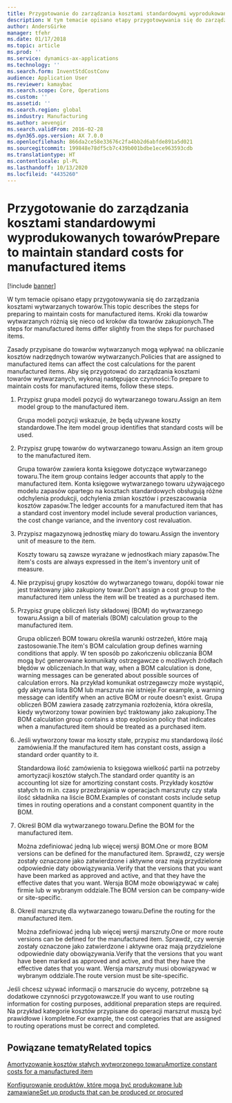 ```yaml
---
title: Przygotowanie do zarządzania kosztami standardowymi wyprodukowanych towarów
description: W tym temacie opisano etapy przygotowywania się do zarządzania kosztami wytwarzanych towarów.
author: AndersGirke
manager: tfehr
ms.date: 01/17/2018
ms.topic: article
ms.prod: ''
ms.service: dynamics-ax-applications
ms.technology: ''
ms.search.form: InventStdCostConv
audience: Application User
ms.reviewer: kamaybac
ms.search.scope: Core, Operations
ms.custom: ''
ms.assetid: ''
ms.search.region: global
ms.industry: Manufacturing
ms.author: aevengir
ms.search.validFrom: 2016-02-28
ms.dyn365.ops.version: AX 7.0.0
ms.openlocfilehash: 866da2ce58e33676c2fa4bb2d6abfde891a5d021
ms.sourcegitcommit: 199848e78df5cb7c439b001bdbe1ece963593cdb
ms.translationtype: HT
ms.contentlocale: pl-PL
ms.lasthandoff: 10/13/2020
ms.locfileid: "4435260"
---
```

# <a name="prepare-to-maintain-standard-costs-for-manufactured-items"></a><span data-ttu-id="b37d0-103">Przygotowanie do zarządzania kosztami standardowymi wyprodukowanych towarów</span><span class="sxs-lookup"><span data-stu-id="b37d0-103">Prepare to maintain standard costs for manufactured items</span></span>

[!include [banner](../includes/banner.md)]

<span data-ttu-id="b37d0-104">W tym temacie opisano etapy przygotowywania się do zarządzania kosztami wytwarzanych towarów.</span><span class="sxs-lookup"><span data-stu-id="b37d0-104">This topic describes the steps for preparing to maintain costs for manufactured items.</span></span> <span data-ttu-id="b37d0-105">Kroki dla towarów wytwarzanych różnią się nieco od kroków dla towarów zakupionych.</span><span class="sxs-lookup"><span data-stu-id="b37d0-105">The steps for manufactured items differ slightly from the steps for purchased items.</span></span>

<span data-ttu-id="b37d0-106">Zasady przypisane do towarów wytwarzanych mogą wpływać na obliczanie kosztów nadrzędnych towarów wytwarzanych.</span><span class="sxs-lookup"><span data-stu-id="b37d0-106">Policies that are assigned to manufactured items can affect the cost calculations for the parent manufactured items.</span></span> <span data-ttu-id="b37d0-107">Aby się przygotować do zarządzania kosztami towarów wytwarzanych, wykonaj następujące czynności:</span><span class="sxs-lookup"><span data-stu-id="b37d0-107">To prepare to maintain costs for manufactured items, follow these steps.</span></span>

1. <span data-ttu-id="b37d0-108">Przypisz grupa modeli pozycji do wytwarzanego towaru.</span><span class="sxs-lookup"><span data-stu-id="b37d0-108">Assign an item model group to the manufactured item.</span></span> 

   <span data-ttu-id="b37d0-109">Grupa modeli pozycji wskazuje, że będą używane koszty standardowe.</span><span class="sxs-lookup"><span data-stu-id="b37d0-109">The item model group identifies that standard costs will be used.</span></span>

2. <span data-ttu-id="b37d0-110">Przypisz grupę towarów do wytwarzanego towaru.</span><span class="sxs-lookup"><span data-stu-id="b37d0-110">Assign an item group to the manufactured item.</span></span> 

   <span data-ttu-id="b37d0-111">Grupa towarów zawiera konta księgowe dotyczące wytwarzanego towaru.</span><span class="sxs-lookup"><span data-stu-id="b37d0-111">The item group contains ledger accounts that apply to the manufactured item.</span></span> <span data-ttu-id="b37d0-112">Konta księgowe wytwarzanego towaru używającego modelu zapasów opartego na kosztach standardowych obsługują różne odchylenia produkcji, odchylenia zmian kosztów i przeszacowania kosztów zapasów.</span><span class="sxs-lookup"><span data-stu-id="b37d0-112">The ledger accounts for a manufactured item that has a standard cost inventory model include several production variances, the cost change variance, and the inventory cost revaluation.</span></span>

3. <span data-ttu-id="b37d0-113">Przypisz magazynową jednostkę miary do towaru.</span><span class="sxs-lookup"><span data-stu-id="b37d0-113">Assign the inventory unit of measure to the item.</span></span> 

   <span data-ttu-id="b37d0-114">Koszty towaru są zawsze wyrażane w jednostkach miary zapasów.</span><span class="sxs-lookup"><span data-stu-id="b37d0-114">The item's costs are always expressed in the item's inventory unit of measure.</span></span>

4. <span data-ttu-id="b37d0-115">Nie przypisuj grupy kosztów do wytwarzanego towaru, dopóki towar nie jest traktowany jako zakupiony towar.</span><span class="sxs-lookup"><span data-stu-id="b37d0-115">Don't assign a cost group to the manufactured item unless the item will be treated as a purchased item.</span></span>

5. <span data-ttu-id="b37d0-116">Przypisz grupę obliczeń listy składowej (BOM) do wytwarzanego towaru.</span><span class="sxs-lookup"><span data-stu-id="b37d0-116">Assign a bill of materials (BOM) calculation group to the manufactured item.</span></span> 

   <span data-ttu-id="b37d0-117">Grupa obliczeń BOM towaru określa warunki ostrzeżeń, które mają zastosowanie.</span><span class="sxs-lookup"><span data-stu-id="b37d0-117">The item's BOM calculation group defines warning conditions that apply.</span></span> <span data-ttu-id="b37d0-118">W ten sposób po zakończeniu obliczania BOM mogą być generowane komunikaty ostrzegawcze o możliwych źródłach błędów w obliczeniach.</span><span class="sxs-lookup"><span data-stu-id="b37d0-118">In that way, when a BOM calculation is done, warning messages can be generated about possible sources of calculation errors.</span></span> <span data-ttu-id="b37d0-119">Na przykład komunikat ostrzegawczy może wystąpić, gdy aktywna lista BOM lub marszruta nie istnieje.</span><span class="sxs-lookup"><span data-stu-id="b37d0-119">For example, a warning message can identify when an active BOM or route doesn't exist.</span></span> <span data-ttu-id="b37d0-120">Grupa obliczeń BOM zawiera zasadę zatrzymania rozłożenia, która określa, kiedy wytworzony towar powinien być traktowany jako zakupiony.</span><span class="sxs-lookup"><span data-stu-id="b37d0-120">The BOM calculation group contains a stop explosion policy that indicates when a manufactured item should be treated as a purchased item.</span></span>

6. <span data-ttu-id="b37d0-121">Jeśli wytworzony towar ma koszty stałe, przypisz mu standardową ilość zamówienia.</span><span class="sxs-lookup"><span data-stu-id="b37d0-121">If the manufactured item has constant costs, assign a standard order quantity to it.</span></span> 

   <span data-ttu-id="b37d0-122">Standardowa ilość zamówienia to księgowa wielkość partii na potrzeby amortyzacji kosztów stałych.</span><span class="sxs-lookup"><span data-stu-id="b37d0-122">The standard order quantity is an accounting lot size for amortizing constant costs.</span></span> <span data-ttu-id="b37d0-123">Przykłady kosztów stałych to m.in. czasy przezbrajania w operacjach marszruty czy stała ilość składnika na liście BOM.</span><span class="sxs-lookup"><span data-stu-id="b37d0-123">Examples of constant costs include setup times in routing operations and a constant component quantity in the BOM.</span></span>

7. <span data-ttu-id="b37d0-124">Określ BOM dla wytwarzanego towaru.</span><span class="sxs-lookup"><span data-stu-id="b37d0-124">Define the BOM for the manufactured item.</span></span> 

   <span data-ttu-id="b37d0-125">Można zdefiniować jedną lub więcej wersji BOM.</span><span class="sxs-lookup"><span data-stu-id="b37d0-125">One or more BOM versions can be defined for the manufactured item.</span></span> <span data-ttu-id="b37d0-126">Sprawdź, czy wersje zostały oznaczone jako zatwierdzone i aktywne oraz mają przydzielone odpowiednie daty obowiązywania.</span><span class="sxs-lookup"><span data-stu-id="b37d0-126">Verify that the versions that you want have been marked as approved and active, and that they have the effective dates that you want.</span></span> <span data-ttu-id="b37d0-127">Wersja BOM może obowiązywać w całej firmie lub w wybranym oddziale.</span><span class="sxs-lookup"><span data-stu-id="b37d0-127">The BOM version can be company-wide or site-specific.</span></span>

8. <span data-ttu-id="b37d0-128">Określ marszrutę dla wytwarzanego towaru.</span><span class="sxs-lookup"><span data-stu-id="b37d0-128">Define the routing for the manufactured item.</span></span> 

   <span data-ttu-id="b37d0-129">Można zdefiniować jedną lub więcej wersji marszruty.</span><span class="sxs-lookup"><span data-stu-id="b37d0-129">One or more route versions can be defined for the manufactured item.</span></span> <span data-ttu-id="b37d0-130">Sprawdź, czy wersje zostały oznaczone jako zatwierdzone i aktywne oraz mają przydzielone odpowiednie daty obowiązywania.</span><span class="sxs-lookup"><span data-stu-id="b37d0-130">Verify that the versions that you want have been marked as approved and active, and that they have the effective dates that you want.</span></span> <span data-ttu-id="b37d0-131">Wersja marszruty musi obowiązywać w wybranym oddziale.</span><span class="sxs-lookup"><span data-stu-id="b37d0-131">The route version must be site-specific.</span></span>

<span data-ttu-id="b37d0-132">Jeśli chcesz używać informacji o marszrucie do wyceny, potrzebne są dodatkowe czynności przygotowawcze.</span><span class="sxs-lookup"><span data-stu-id="b37d0-132">If you want to use routing information for costing purposes, additional preparation steps are required.</span></span> <span data-ttu-id="b37d0-133">Na przykład kategorie kosztów przypisane do operacji marszrut muszą być prawidłowe i kompletne.</span><span class="sxs-lookup"><span data-stu-id="b37d0-133">For example, the cost categories that are assigned to routing operations must be correct and completed.</span></span>

<a name="related-topics"></a><span data-ttu-id="b37d0-134">Powiązane tematy</span><span class="sxs-lookup"><span data-stu-id="b37d0-134">Related topics</span></span>
--------

[<span data-ttu-id="b37d0-135">Amortyzowanie kosztów stałych wytworzonego towaru</span><span class="sxs-lookup"><span data-stu-id="b37d0-135">Amortize constant costs for a manufactured item</span></span>](amortize-constant-costs-manufactured-item.md)

[<span data-ttu-id="b37d0-136">Konfigurowanie produktów, które mogą być produkowane lub zamawiane</span><span class="sxs-lookup"><span data-stu-id="b37d0-136">Set up products that can be produced or procured</span></span>](manufactured-items-treated-as-purchased-items.md)

